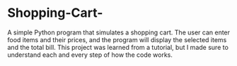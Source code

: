 # Shopping-Cart-
A simple Python program that simulates a shopping cart. The user can enter food items and their prices, and the program will display the selected items and the total bill.  This project was learned from a tutorial, but I made sure to understand each and every step of how the code works.
